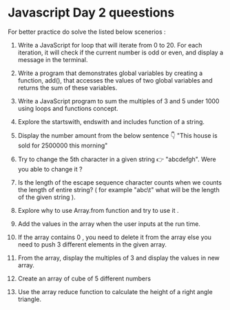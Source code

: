 # Javascript Day 2 queestions

For better practice do solve the listed below scenerios :

1. Write a JavaScript for loop that will iterate from 0 to 20. For each iteration, it will check if the current number is odd or even, and display a message in the terminal.

2. Write a program that demonstrates global variables by creating a function, add(), that accesses the values of two global variables and returns the sum of these variables.

3. Write a JavaScript program to sum the multiples of 3 and 5 under 1000 using loops and functions concept.

4. Explore the startswith, endswith and includes function of a string.

5. Display the number amount from the below sentence 👇
"This house is sold for 2500000 this morning"

6. Try to change the 5th character in a given string 👉 "abcdefgh". Were you able to change it ?

7. Is the length of the escape sequence character counts when we counts the length of entire string? ( for example "abc\t" what will be the length of the given string ).

8. Explore why to use Array.from function and try to use it .

9. Add the values in the array when the user inputs at the run time.

10.  If the array contains 0 , you need to delete it from the array else you need to push 3 different elements in the given array.

11. From the  array, display the multiples of 3 and display the values in new array.

12. Create an array of cube of 5 different numbers 

13. Use the array reduce function to calculate the height of a right angle triangle.